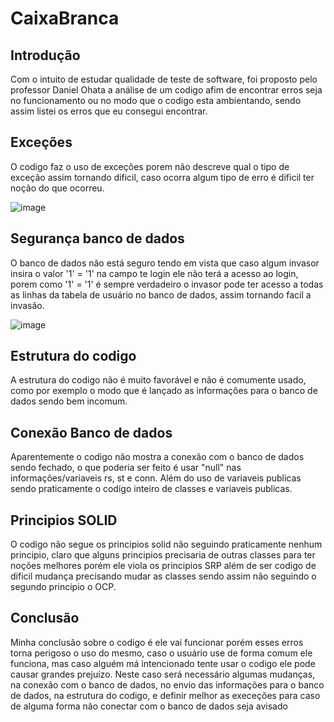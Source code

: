 # CaixaBranca

## Introdução

Com o intuito de estudar qualidade de teste de software, foi proposto pelo professor
Daniel Ohata a análise de um codigo afim de encontrar erros seja no funcionamento
ou no modo que o codigo esta ambientando, sendo assim listei os erros que eu
consegui encontrar.

## Exceções

O codigo faz o uso de exceções porem não descreve qual o tipo de exceção assim
tornando dificil, caso ocorra algum tipo de erro é dificil ter noção do que ocorreu.
  
  ![image](https://github.com/GabrielSichoski/CaixaBranca/assets/104863390/b240ee9c-0803-4d5a-9b71-7babbe853a10)

## Segurança banco de dados

O banco de dados não está seguro tendo em vista que caso algum invasor insira
o valor '1' = '1' na campo te login ele não terá a acesso ao login, porem
como '1' = '1' é sempre verdadeiro o invasor pode ter acesso a todas as linhas
da tabela de usuário no banco de dados, assim tornando facil a invasão.
  
  ![image](https://github.com/GabrielSichoski/CaixaBranca/assets/104863390/35388633-b07e-4d48-a6a1-0af1e5e4864e)
  
## Estrutura do codigo

  A estrutura do codigo não é muito favorável e não é comumente usado, como por 
exemplo o modo que é lançado as informações para o banco de dados sendo bem incomum.

## Conexão Banco de dados

Aparentemente o codigo não mostra a conexão com o banco de dados sendo fechado,
o que poderia ser feito é usar "null" nas informações/variaveis rs, st e conn. Além
do uso de variaveis publicas sendo praticamente o codigo inteiro de classes e variaveis publicas.

## Principios SOLID

O codigo não segue os principios solid não seguindo praticamente nenhum principio, claro que alguns 
principios precisaria de outras classes para ter noções melhores porém ele viola os principios SRP
além de ser codigo de dificil mudança precisando mudar as classes sendo assim não seguindo o segundo principio
o OCP.

## Conclusão

Minha conclusão sobre o codigo é ele vai funcionar porém esses erros torna perigoso
o uso do mesmo, caso o usuário use de forma comum ele funciona, mas caso alguém
má intencionado tente usar o codigo ele pode causar grandes prejuízo. Neste caso 
será necessário algumas mudanças, na conexão com o banco de dados, no envio das informações
para o banco de dados, na estrutura do codigo, e definir melhor as execeções para caso
de alguma forma não conectar com o banco de dados seja avisado

